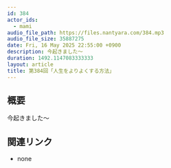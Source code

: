 ```yaml
---
id: 384
actor_ids:
  - mami
audio_file_path: https://files.nantyara.com/384.mp3
audio_file_size: 35887275
date: Fri, 16 May 2025 22:55:00 +0900
description: 今起きました〜
duration: 1492.1147083333333
layout: article
title: 第384回「人生をよりよくする方法」
---
```

## 概要

今起きました〜

## 関連リンク

* none

